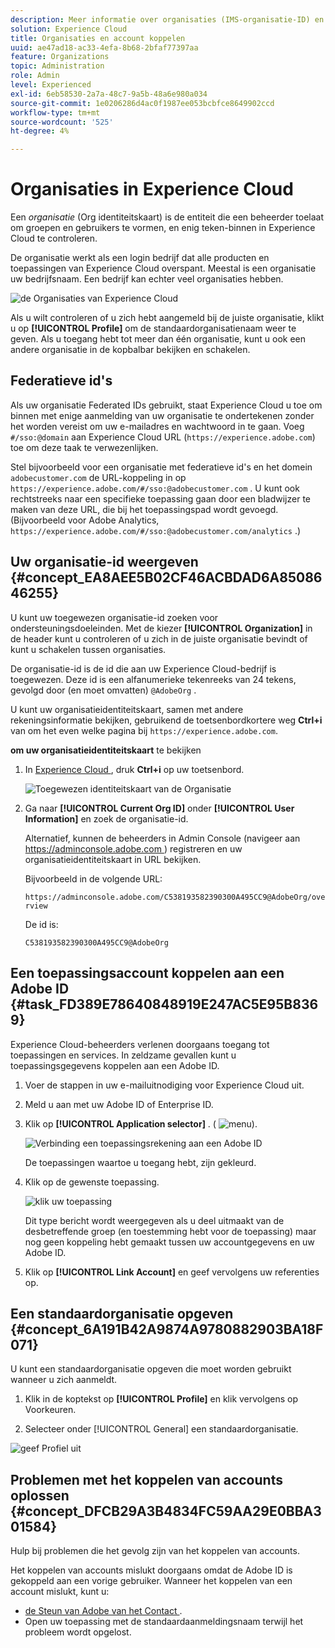 ```yaml
---
description: Meer informatie over organisaties (IMS-organisatie-ID) en het koppelen van oplossingsaccounts aan Experience Cloud.
solution: Experience Cloud
title: Organisaties en account koppelen
uuid: ae47ad18-ac33-4efa-8b68-2bfaf77397aa
feature: Organizations
topic: Administration
role: Admin
level: Experienced
exl-id: 6eb58530-2a7a-48c7-9a5b-48a6e980a034
source-git-commit: 1e0206286d4ac0f1987ee053bcbfce8649902ccd
workflow-type: tm+mt
source-wordcount: '525'
ht-degree: 4%

---
```


# Organisaties in Experience Cloud

Een *organisatie* (Org identiteitskaart) is de entiteit die een beheerder toelaat om groepen en gebruikers te vormen, en enig teken-binnen in Experience Cloud te controleren.

De organisatie werkt als een login bedrijf dat alle producten en toepassingen van Experience Cloud overspant. Meestal is een organisatie uw bedrijfsnaam. Een bedrijf kan echter veel organisaties hebben.

![ de Organisaties van Experience Cloud ](../assets/organizations-menu.png)

Als u wilt controleren of u zich hebt aangemeld bij de juiste organisatie, klikt u op **[!UICONTROL Profile]** om de standaardorganisatienaam weer te geven. Als u toegang hebt tot meer dan één organisatie, kunt u ook een andere organisatie in de kopbalbar bekijken en schakelen.

## Federatieve id&#39;s

Als uw organisatie Federated IDs gebruikt, staat Experience Cloud u toe om binnen met enige aanmelding van uw organisatie te ondertekenen zonder het worden vereist om uw e-mailadres en wachtwoord in te gaan. Voeg `#/sso:@domain` aan Experience Cloud URL (`https://experience.adobe.com`) toe om deze taak te verwezenlijken.

Stel bijvoorbeeld voor een organisatie met federatieve id&#39;s en het domein `adobecustomer.com` de URL-koppeling in op `https://experience.adobe.com/#/sso:@adobecustomer.com` . U kunt ook rechtstreeks naar een specifieke toepassing gaan door een bladwijzer te maken van deze URL, die bij het toepassingspad wordt gevoegd. (Bijvoorbeeld voor Adobe Analytics, `https://experience.adobe.com/#/sso:@adobecustomer.com/analytics` .)

## Uw organisatie-id weergeven {#concept_EA8AEE5B02CF46ACBDAD6A8508646255}

U kunt uw toegewezen organisatie-id zoeken voor ondersteuningsdoeleinden. Met de kiezer **[!UICONTROL Organization]** in de header kunt u controleren of u zich in de juiste organisatie bevindt of kunt u schakelen tussen organisaties.

De organisatie-id is de id die aan uw Experience Cloud-bedrijf is toegewezen. Deze id is een alfanumerieke tekenreeks van 24 tekens, gevolgd door (en moet omvatten) `@AdobeOrg` .

U kunt uw organisatieidentiteitskaart, samen met andere rekeningsinformatie bekijken, gebruikend de toetsenbordkortere weg **Ctrl+i** van om het even welke pagina bij `https://experience.adobe.com`.

**om uw organisatieidentiteitskaart** te bekijken

1. In [ Experience Cloud ](https://experience.adobe.com), druk **Ctrl+i** op uw toetsenbord.

   ![ Toegewezen identiteitskaart van de Organisatie ](../assets/assigned-organization.png)

1. Ga naar **[!UICONTROL Current Org ID]** onder **[!UICONTROL User Information]** en zoek de organisatie-id.

   Alternatief, kunnen de beheerders in Admin Console (navigeer aan [ https://adminconsole.adobe.com ](https://adminconsole.adobe.com)) registreren en uw organisatieidentiteitskaart in URL bekijken.

   Bijvoorbeeld in de volgende URL:

   `https://adminconsole.adobe.com/C538193582390300A495CC9@AdobeOrg/overview`

   De id is:

   `C538193582390300A495CC9@AdobeOrg`

## Een toepassingsaccount koppelen aan een Adobe ID {#task_FD389E78640848919E247AC5E95B8369}

Experience Cloud-beheerders verlenen doorgaans toegang tot toepassingen en services. In zeldzame gevallen kunt u toepassingsgegevens koppelen aan een Adobe ID.

1. Voer de stappen in uw e-mailuitnodiging voor Experience Cloud uit.

1. Meld u aan met uw Adobe ID of Enterprise ID.

1. Klik op **[!UICONTROL Application selector]** . ( ![ menu ](../assets/apps-icon.png)).

   ![ Verbinding een toepassingsrekening aan een Adobe ID ](../assets/solutions-active.png)

   De toepassingen waartoe u toegang hebt, zijn gekleurd.

1. Klik op de gewenste toepassing.

   ![ klik uw toepassing ](../assets/analytics-link-accounts.png)

   Dit type bericht wordt weergegeven als u deel uitmaakt van de desbetreffende groep (en toestemming hebt voor de toepassing) maar nog geen koppeling hebt gemaakt tussen uw accountgegevens en uw Adobe ID.

1. Klik op **[!UICONTROL Link Account]** en geef vervolgens uw referenties op.

## Een standaardorganisatie opgeven {#concept_6A191B42A9874A9780882903BA18F071}

U kunt een standaardorganisatie opgeven die moet worden gebruikt wanneer u zich aanmeldt.

1. Klik in de koptekst op **[!UICONTROL Profile]** en klik vervolgens op Voorkeuren.

1. Selecteer onder [!UICONTROL General] een standaardorganisatie.


![ geef Profiel ](../assets/edit-profile.png) uit

## Problemen met het koppelen van accounts oplossen {#concept_DFCB29A3B4834FC59AA29E0BBA301584}

Hulp bij problemen die het gevolg zijn van het koppelen van accounts.

Het koppelen van accounts mislukt doorgaans omdat de Adobe ID is gekoppeld aan een vorige gebruiker. Wanneer het koppelen van een account mislukt, kunt u:

* [ de Steun van Adobe van het Contact ](https://experienceleague.adobe.com/?support-solution=General#support).
* Open uw toepassing met de standaardaanmeldingsnaam terwijl het probleem wordt opgelost.
